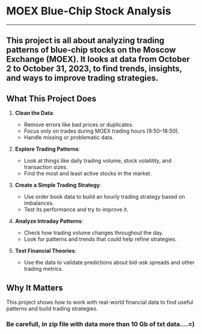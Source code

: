 # MOEX Blue-Chip Stock Analysis
---

This project is all about analyzing trading patterns of blue-chip stocks on the Moscow Exchange (MOEX). It looks at data from October 2 to October 31, 2023, to find trends, insights, and ways to improve trading strategies.
---

## What This Project Does
1. **Clean the Data**: 
   - Remove errors like bad prices or duplicates.
   - Focus only on trades during MOEX trading hours (9:50–18:50).
   - Handle missing or problematic data.

2. **Explore Trading Patterns**:
   - Look at things like daily trading volume, stock volatility, and transaction sizes.
   - Find the most and least active stocks in the market.

3. **Create a Simple Trading Strategy**:
   - Use order book data to build an hourly trading strategy based on imbalances.
   - Test its performance and try to improve it.

4. **Analyze Intraday Patterns**:
   - Check how trading volume changes throughout the day.
   - Look for patterns and trends that could help refine strategies.

5. **Test Financial Theories**:
   - Use the data to validate predictions about bid-ask spreads and other trading metrics.

## Why It Matters
This project shows how to work with real-world financial data to find useful patterns and build trading strategies.


 
### Be carefull, in zip file with data more than 10 Gb of txt data....=)